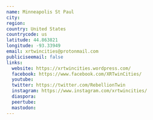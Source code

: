 ```yaml
---
name: Minneapolis St Paul
city:
region:
country: United States
countrycode: us
latitude: 44.863821
longitude: -93.33949
email: xrtwincities@protonmail.com
publiciseemail: false
links:
  website: https://xrtwincities.wordpress.com/
  facebook: https://www.facebook.com/XRTwinCities/
  youtube:
  twitter: https://twitter.com/RebellionTwin
  instagram: https://www.instagram.com/xrtwincities/
  diaspora:
  peertube:
  mastodon:
---
```

